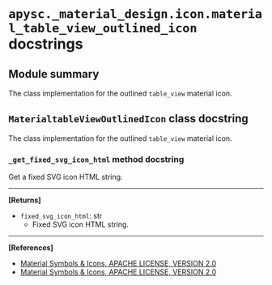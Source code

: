 # `apysc._material_design.icon.material_table_view_outlined_icon` docstrings

## Module summary

The class implementation for the outlined `table_view` material icon.

## `MaterialtableViewOutlinedIcon` class docstring

The class implementation for the outlined `table_view` material icon.

### `_get_fixed_svg_icon_html` method docstring

Get a fixed SVG icon HTML string.<hr>

**[Returns]**

- `fixed_svg_icon_html`: str
  - Fixed SVG icon HTML string.

<hr>

**[References]**

- [Material Symbols & Icons, APACHE LICENSE, VERSION 2.0](https://fonts.google.com/icons?icon.size=24&icon.color=%23e8eaed)
- [Material Symbols & Icons, APACHE LICENSE, VERSION 2.0](https://www.apache.org/licenses/LICENSE-2.0.html)